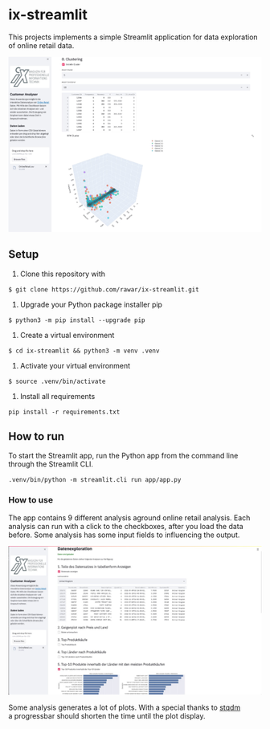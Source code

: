 # ix-streamlit

This projects implements a simple Streamlit application for data exploration of online retail data.

![ix-streamlit screenshot](images/ix-streamlit_title.jpg)

##  Setup

1. Clone this repository with
```
$ git clone https://github.com/rawar/ix-streamlit.git
```

1. Upgrade your Python package installer pip
```
$ python3 -m pip install --upgrade pip
```

1. Create a virtual environment
```
$ cd ix-streamlit && python3 -m venv .venv
```

1. Activate your virtual environment
```
$ source .venv/bin/activate
```

1. Install all requirements
```
pip install -r requirements.txt
```

## How to run

To start the Streamlit app, run the Python app from the command line through the Streamlit CLI.  
```
.venv/bin/python -m streamlit.cli run app/app.py
```

###  How to use

The app contains 9 different analysis aground online retail analysis. Each analysis can run with a click to the 
checkboxes, after you load the data before. Some analysis has some input fields to influencing the output. 

![ix-streamlit screenshot](images/ix-streamlit_001.jpg)

Some analysis generates a lot of plots. With a special thanks to [stqdm](https://pypi.org/project/stqdm/)  
a progressbar should shorten the time until the plot display. 